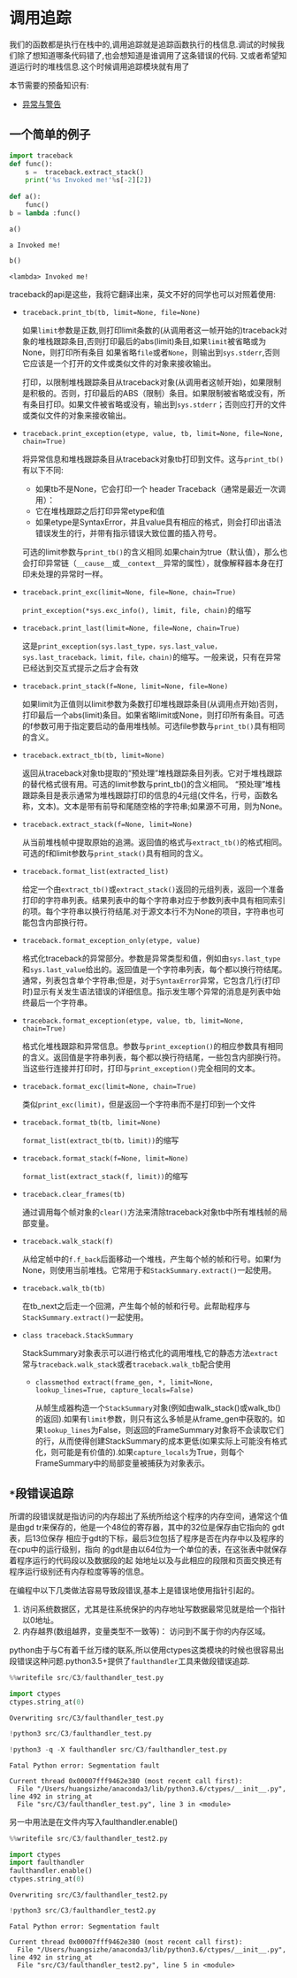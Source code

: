 
# 调用追踪


我们的函数都是执行在栈中的,调用追踪就是追踪函数执行的栈信息.调试的时候我们除了想知道哪条代码错了,也会想知道是谁调用了这条错误的代码.
又或者希望知道运行时的堆栈信息.这个时候调用追踪模块就有用了

本节需要的预备知识有:
    
+ [异常与警告](/语法篇/异常和警告.html)


## 一个简单的例子 


```python
import traceback
def func():
    s =  traceback.extract_stack()
    print('%s Invoked me!'%s[-2][2])
    
def a():
    func()
b = lambda :func()
```


```python
a()
```

    a Invoked me!



```python
b()
```

    <lambda> Invoked me!


traceback的api是这些，我将它翻译出来，英文不好的同学也可以对照着使用:

+ `traceback.print_tb(tb, limit=None, file=None)`

    如果`limit`参数是正数,则打印limit条数的(从调用者这一帧开始的)traceback对象的堆栈跟踪条目,否则打印最后的abs(limit)条目,如果`limit`被省略或为None，则打印所有条目
    如果省略`file`或者`None`，则输出到`sys.stderr`,否则它应该是一个打开的文件或类似文件的对象来接收输出。
    

    打印，以限制堆栈跟踪条目从traceback对象(从调用者这帧开始)，如果限制是积极的。否则，打印最后的ABS（限制）条目。如果限制被省略或没有，所有条目打印。如果文件被省略或没有，输出到`sys.stderr`；否则应打开的文件或类似文件的对象来接收输出。


+ `traceback.print_exception(etype, value, tb, limit=None, file=None, chain=True)`

    将异常信息和堆栈跟踪条目从traceback对象tb打印到文件。这与`print_tb()`有以下不同:
    
    + 如果tb不是None，它会打印一个 header Traceback（通常是最近一次调用）：
    + 它在堆栈跟踪之后打印异常etype和值
    + 如果etype是SyntaxError，并且value具有相应的格式，则会打印出语法错误发生的行，并带有指示错误大致位置的插入符号。
    
    
    可选的limit参数与`print_tb()`的含义相同.如果chain为true（默认值），那么也会打印异常链（`__cause__`或`__context__`异常的属性），就像解释器本身在打印未处理的异常时一样。
    
    
+ `traceback.print_exc(limit=None, file=None, chain=True)`
    
    `print_exception(*sys.exc_info(), limit, file, chain)`的缩写
    
+ `traceback.print_last(limit=None, file=None, chain=True)`

    这是`print_exception(sys.last_type，sys.last_value，sys.last_traceback，limit，file，chain)`的缩写。一般来说，只有在异常已经达到交互式提示之后才会有效


+ `traceback.print_stack(f=None, limit=None, file=None)`
 
    如果limit为正值则以limit参数为条数打印堆栈跟踪条目(从调用点开始)否则，打印最后一个abs(limit)条目。如果省略limit或None，则打印所有条目。可选的f参数可用于指定要启动的备用堆栈帧。可选file参数与`print_tb()`具有相同的含义。

+ `traceback.extract_tb(tb, limit=None)`

    返回从traceback对象tb提取的“预处理”堆栈跟踪条目列表。它对于堆栈跟踪的替代格式很有用。可选的limit参数与print_tb()的含义相同。 “预处理”堆栈跟踪条目是表示通常为堆栈跟踪打印的信息的4元组(文件名，行号，函数名称，文本)。文本是带有前导和尾随空格的字符串;如果源不可用，则为None。

+ `traceback.extract_stack(f=None, limit=None)`

    从当前堆栈帧中提取原始的追溯。返回值的格式与`extract_tb()`的格式相同。可选的f和limit参数与`print_stack()`具有相同的含义。

+ `traceback.format_list(extracted_list)`

    给定一个由`extract_tb()`或`extract_stack()`返回的元组列表，返回一个准备打印的字符串列表。结果列表中的每个字符串对应于参数列表中具有相同索引的项。每个字符串以换行符结尾.对于源文本行不为None的项目，字符串也可能包含内部换行符。


+ `traceback.format_exception_only(etype, value)`

    格式化traceback的异常部分。参数是异常类型和值，例如由`sys.last_type`和`sys.last_value`给出的。返回值是一个字符串列表，每个都以换行符结尾。通常，列表包含单个字符串;但是，对于`SyntaxError`异常，它包含几行(打印时)显示有关发生语法错误的详细信息。指示发生哪个异常的消息是列表中始终最后一个字符串。


+ `traceback.format_exception(etype, value, tb, limit=None, chain=True)`

    格式化堆栈跟踪和异常信息。参数与`print_exception()`的相应参数具有相同的含义。返回值是字符串列表，每个都以换行符结尾，一些包含内部换行符。当这些行连接并打印时，打印与`print_exception()`完全相同的文本。


+ `traceback.format_exc(limit=None, chain=True)`

    类似`print_exc(limit)`，但是返回一个字符串而不是打印到一个文件


+ `traceback.format_tb(tb, limit=None)`

    `format_list(extract_tb(tb，limit))`的缩写

+ `traceback.format_stack(f=None, limit=None)`

    `format_list(extract_stack(f, limit))`的缩写

+ `traceback.clear_frames(tb)`

    通过调用每个帧对象的`clear()`方法来清除traceback对象tb中所有堆栈帧的局部变量。

+ `traceback.walk_stack(f)`

    从给定帧中的`f.f_back`后面移动一个堆栈，产生每个帧的帧和行号。如果f为None，则使用当前堆栈。它常用于和`StackSummary.extract()`一起使用。

+ `traceback.walk_tb(tb)`

    在tb_next之后走一个回溯，产生每个帧的帧和行号。此帮助程序与`StackSummary.extract()`一起使用。


+ `class traceback.StackSummary`

    StackSummary对象表示可以进行格式化的调用堆栈,它的静态方法`extract` 常与`traceback.walk_stack`或者`traceback.walk_tb`配合使用

    + `classmethod extract(frame_gen, *, limit=None, lookup_lines=True, capture_locals=False)`
    
        从帧生成器构造一个`StackSummary`对象(例如由walk_stack()或walk_tb()的返回).如果有`limit`参数，则只有这么多帧是从frame_gen中获取的。如果`lookup_lines`为False，则返回的FrameSummary对象将不会读取它们的行，从而使得创建StackSummary的成本更低(如果实际上可能没有格式化，则可能是有价值的).如果`capture_locals`为True，则每个FrameSummary中的局部变量被捕获为对象表示。

## `*`段错误追踪

所谓的段错误就是指访问的内存超出了系统所给这个程序的内存空间，通常这个值是由gd tr来保存的，他是一个48位的寄存器，其中的32位是保存由它指向的 gdt表，后13位保存 相应于gdt的下标，最后3位包括了程序是否在内存中以及程序的在cpu中的运行级别，指向 的gdt是由以64位为一个单位的表，在这张表中就保存着程序运行的代码段以及数据段的起 始地址以及与此相应的段限和页面交换还有程序运行级别还有内存粒度等等的信息。

在编程中以下几类做法容易导致段错误,基本上是错误地使用指针引起的。

1. 访问系统数据区，尤其是往系统保护的内存地址写数据最常见就是给一个指针以0地址。
2. 内存越界(数组越界，变量类型不一致等)： 访问到不属于你的内存区域。

python由于与C有着千丝万缕的联系,所以使用ctypes这类模块的时候也很容易出段错误这种问题.python3.5+提供了`faulthandler`工具来做段错误追踪.



```python
%%writefile src/C3/faulthandler_test.py

import ctypes
ctypes.string_at(0)

```

    Overwriting src/C3/faulthandler_test.py



```python
!python3 src/C3/faulthandler_test.py
```


```python
!python3 -q -X faulthandler src/C3/faulthandler_test.py
```

    Fatal Python error: Segmentation fault
    
    Current thread 0x00007fff9462e380 (most recent call first):
      File "/Users/huangsizhe/anaconda3/lib/python3.6/ctypes/__init__.py", line 492 in string_at
      File "src/C3/faulthandler_test.py", line 3 in <module>


另一中用法是在文件内写入faulthandler.enable()


```python
%%writefile src/C3/faulthandler_test2.py

import ctypes
import faulthandler
faulthandler.enable()
ctypes.string_at(0)
```

    Overwriting src/C3/faulthandler_test2.py



```python
!python3 src/C3/faulthandler_test2.py
```

    Fatal Python error: Segmentation fault
    
    Current thread 0x00007fff9462e380 (most recent call first):
      File "/Users/huangsizhe/anaconda3/lib/python3.6/ctypes/__init__.py", line 492 in string_at
      File "src/C3/faulthandler_test2.py", line 5 in <module>

